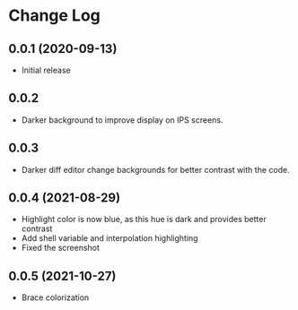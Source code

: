 # Change Log

## 0.0.1 (2020-09-13)

- Initial release

## 0.0.2

- Darker background to improve display on IPS screens.

## 0.0.3

- Darker diff editor change backgrounds for better contrast with the code.

## 0.0.4 (2021-08-29)

- Highlight color is now blue, as this hue is dark and provides better contrast
- Add shell variable and interpolation highlighting
- Fixed the screenshot

## 0.0.5 (2021-10-27)

- Brace colorization
